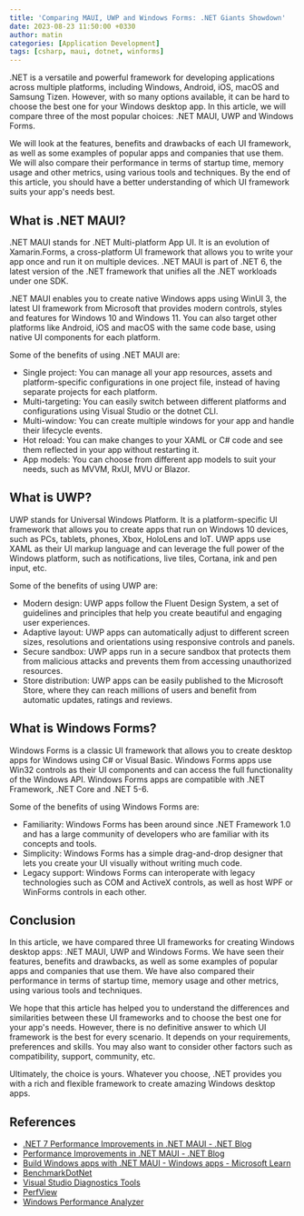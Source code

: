 ```yaml
---
title: 'Comparing MAUI, UWP and Windows Forms: .NET Giants Showdown'
date: 2023-08-23 11:50:00 +0330
author: matin
categories: [Application Development]
tags: [csharp, maui, dotnet, winforms]
---
```


.NET is a versatile and powerful framework for developing applications across multiple platforms, including Windows, Android, iOS, macOS and Samsung Tizen. However, with so many options available, it can be hard to choose the best one for your Windows desktop app. In this article, we will compare three of the most popular choices: .NET MAUI, UWP and Windows Forms.

We will look at the features, benefits and drawbacks of each UI framework, as well as some examples of popular apps and companies that use them. We will also compare their performance in terms of startup time, memory usage and other metrics, using various tools and techniques. By the end of this article, you should have a better understanding of which UI framework suits your app's needs best.

## What is .NET MAUI?

.NET MAUI stands for .NET Multi-platform App UI. It is an evolution of Xamarin.Forms, a cross-platform UI framework that allows you to write your app once and run it on multiple devices. .NET MAUI is part of .NET 6, the latest version of the .NET framework that unifies all the .NET workloads under one SDK.

.NET MAUI enables you to create native Windows apps using WinUI 3, the latest UI framework from Microsoft that provides modern controls, styles and features for Windows 10 and Windows 11. You can also target other platforms like Android, iOS and macOS with the same code base, using native UI components for each platform.

Some of the benefits of using .NET MAUI are:

- Single project: You can manage all your app resources, assets and platform-specific configurations in one project file, instead of having separate projects for each platform.
- Multi-targeting: You can easily switch between different platforms and configurations using Visual Studio or the dotnet CLI.
- Multi-window: You can create multiple windows for your app and handle their lifecycle events.
- Hot reload: You can make changes to your XAML or C# code and see them reflected in your app without restarting it.
- App models: You can choose from different app models to suit your needs, such as MVVM, RxUI, MVU or Blazor.

## What is UWP?

UWP stands for Universal Windows Platform. It is a platform-specific UI framework that allows you to create apps that run on Windows 10 devices, such as PCs, tablets, phones, Xbox, HoloLens and IoT. UWP apps use XAML as their UI markup language and can leverage the full power of the Windows platform, such as notifications, live tiles, Cortana, ink and pen input, etc.

Some of the benefits of using UWP are:

- Modern design: UWP apps follow the Fluent Design System, a set of guidelines and principles that help you create beautiful and engaging user experiences.
- Adaptive layout: UWP apps can automatically adjust to different screen sizes, resolutions and orientations using responsive controls and panels.
- Secure sandbox: UWP apps run in a secure sandbox that protects them from malicious attacks and prevents them from accessing unauthorized resources.
- Store distribution: UWP apps can be easily published to the Microsoft Store, where they can reach millions of users and benefit from automatic updates, ratings and reviews.

## What is Windows Forms?

Windows Forms is a classic UI framework that allows you to create desktop apps for Windows using C# or Visual Basic. Windows Forms apps use Win32 controls as their UI components and can access the full functionality of the Windows API. Windows Forms apps are compatible with .NET Framework, .NET Core and .NET 5-6.

Some of the benefits of using Windows Forms are:

- Familiarity: Windows Forms has been around since .NET Framework 1.0 and has a large community of developers who are familiar with its concepts and tools.
- Simplicity: Windows Forms has a simple drag-and-drop designer that lets you create your UI visually without writing much code.
- Legacy support: Windows Forms can interoperate with legacy technologies such as COM and ActiveX controls, as well as host WPF or WinForms controls in each other.

## Conclusion

In this article, we have compared three UI frameworks for creating Windows desktop apps: .NET MAUI, UWP and Windows Forms. We have seen their features, benefits and drawbacks, as well as some examples of popular apps and companies that use them. We have also compared their performance in terms of startup time, memory usage and other metrics, using various tools and techniques.

We hope that this article has helped you to understand the differences and similarities between these UI frameworks and to choose the best one for your app's needs. However, there is no definitive answer to which UI framework is the best for every scenario. It depends on your requirements, preferences and skills. You may also want to consider other factors such as compatibility, support, community, etc.

Ultimately, the choice is yours. Whatever you choose, .NET provides you with a rich and flexible framework to create amazing Windows desktop apps.

## References

- [.NET 7 Performance Improvements in .NET MAUI - .NET Blog](https://devblogs.microsoft.com/dotnet/dotnet-7-performance-improvements-in-dotnet-maui/)
- [Performance Improvements in .NET MAUI - .NET Blog](https://devblogs.microsoft.com/dotnet/performance-improvements-in-dotnet-maui/)
- [Build Windows apps with .NET MAUI - Windows apps - Microsoft Learn](https://learn.microsoft.com/en-us/windows/apps/windows-dotnet-maui/)
- [BenchmarkDotNet](https://benchmarkdotnet.org/)
- [Visual Studio Diagnostics Tools](https://docs.microsoft.com/en-us/visualstudio/profiling/profiling-feature-tour?view=vs-2022)
- [PerfView](https://github.com/microsoft/perfview)
- [Windows Performance Analyzer](https://docs.microsoft.com/en-us/windows-hardware/test/wpt/windows-performance-analyzer)
